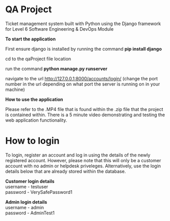 # QA Project
Ticket management system built with Python using the Django framework for Level 6 Software Engineering & DevOps Module

**To start the application**

First ensure django is installed by running  the command ****pip install django****

cd to the qaProject file location

run the command **python manage.py runserver**

navigate to the url http://127.0.0.1:8000/accounts/login/ (change the port number in the url depending on what port the server is running on in your machine)

**How to use the application**

Please refer to the .MP4 file that is found within the .zip file that the project is contained within. There is a 5 minute video 
demonstrating and testing the web application functionality.

# How to login
To login, register an account and log in using the details of the newly registered account. However, please note that this will only be a customer account with no admin or helpdesk priveleges.
Alternatively, use the login details below that are already stored within the database.

**Customer login details** <br/>
username - testuser <br/>
password - VerySafePassword1

**Admin login details** <br/>
username - admin <br/>
password - AdminTest1

